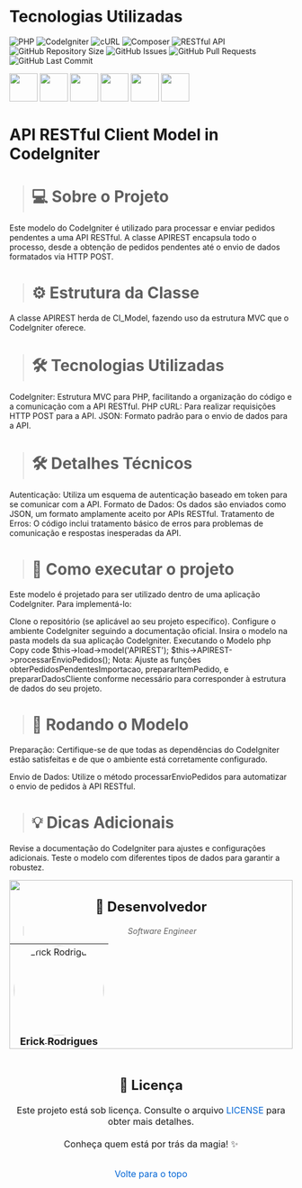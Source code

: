 # Tecnologias Utilizadas


![PHP](https://img.shields.io/badge/PHP-7.4-blue?style=flat&logo=php&logoColor=white)
![CodeIgniter](https://img.shields.io/badge/CodeIgniter-3.1.11-blue?style=flat&logo=codeigniter&logoColor=white)
![cURL](https://img.shields.io/badge/CURL-Enabled-brightgreen?style=flat&logo=curl&logoColor=white)
![Composer](https://img.shields.io/badge/Composer-Dependency%20Manager-blue?style=flat&logo=composer&logoColor=white)
![RESTful API](https://img.shields.io/badge/API-RESTful-green?style=flat&logo=rest&logoColor=white)
![GitHub Repository Size](https://img.shields.io/github/repo-size/eryckdevops/CONSUMINDOAPI-REST.git?style=flat&logo=github&logoColor=white)
![GitHub Issues](https://img.shields.io/github/issues//eryckdevops/CONSUMINDOAPI-REST.git?style=flat&logo=github&logoColor=white)
![GitHub Pull Requests](https://img.shields.io/github/issues-pr//eryckdevops/CONSUMINDOAPI-REST.git?style=flat&logo=github&logoColor=white)
![GitHub Last Commit](https://img.shields.io/github/last-commit//eryckdevops/CONSUMINDOAPI-REST.git?style=flat&logo=github&logoColor=white)

[<img src="https://www.php.net/images/logos/new-php-logo.svg" height="50px">](https://www.php.net/)
[<img src="https://www.codeigniter.com/assets/images/ci-logo-big.png" height="50px">](https://codeigniter.com/)
[<img src="https://curl.se/logo/curl-logo.svg" height="50px">](https://curl.se/)
[<img src="https://getcomposer.org/img/logo-composer-transparent.png" height="50px">](https://getcomposer.org/)
[<img src="https://www.restapitutorial.com/wp-content/uploads/2017/11/rest-api-logo.png" height="50px">](link_para_a_documentação_da_API)
[<img src="https://github.githubassets.com/images/modules/logos_page/GitHub-Mark.png" height="50px">](https://github.com/)



# API RESTful Client Model in CodeIgniter

> # 💻 Sobre o Projeto
Este modelo do CodeIgniter é utilizado para processar e enviar pedidos pendentes a uma API RESTful. A classe APIREST encapsula todo o processo, desde a obtenção de pedidos pendentes até o envio de dados formatados via HTTP POST.

> # ⚙️ Estrutura da Classe
A classe APIREST herda de CI_Model, fazendo uso da estrutura MVC que o CodeIgniter oferece.

> # 🛠 Tecnologias Utilizadas

CodeIgniter: Estrutura MVC para PHP, facilitando a organização do código e a comunicação com a API RESTful.
PHP cURL: Para realizar requisições HTTP POST para a API.
JSON: Formato padrão para o envio de dados para a API.

> # 🛠 Detalhes Técnicos
Autenticação: Utiliza um esquema de autenticação baseado em token para se comunicar com a API.
Formato de Dados: Os dados são enviados como JSON, um formato amplamente aceito por APIs RESTful.
Tratamento de Erros: O código inclui tratamento básico de erros para problemas de comunicação e respostas inesperadas da API.

> # 🚀 Como executar o projeto

Este modelo é projetado para ser utilizado dentro de uma aplicação CodeIgniter. Para implementá-lo:

Clone o repositório (se aplicável ao seu projeto específico).
Configure o ambiente CodeIgniter seguindo a documentação oficial.
Insira o modelo na pasta models da sua aplicação CodeIgniter.
Executando o Modelo
php
Copy code
$this->load->model('APIREST');
$this->APIREST->processarEnvioPedidos();
Nota: Ajuste as funções obterPedidosPendentesImportacao, prepararItemPedido, e prepararDadosCliente conforme necessário para corresponder à estrutura de dados do seu projeto.

> # 🧭 Rodando o Modelo

Preparação: Certifique-se de que todas as dependências do CodeIgniter estão satisfeitas e de que o ambiente está corretamente configurado.
 
Envio de Dados: Utilize o método processarEnvioPedidos para automatizar o envio de pedidos à API RESTful.

> # 💡 Dicas Adicionais

Revise a documentação do CodeIgniter para ajustes e configurações adicionais.
Teste o modelo com diferentes tipos de dados para garantir a robustez.

<div align="center">
<div style="position: relative; width: 100%; height: 300px; overflow: hidden;">
  <img src="https://www.google.com/url?sa=i&url=https%3A%2F%2Fwww.pinterest.fr%2Fpin%2F562738915947303471%2F&psig=AOvVaw1X1l2Bl0bk594jC3R0tZw7&ust=1710601442040000&source=images&cd=vfe&opi=89978449&ved=0CBIQjRxqFwoTCIiFoIzF9oQDFQAAAAAdAAAAABAs" style="position: absolute; top: 0; left: 0; width: 100%; height: auto; animation: slide 60s linear infinite;">
  <h2 style="font-size: 24px;">🤝 Desenvolvedor</h2>
  <blockquote style="font-style: italic;">Software Engineer</blockquote>
  <table style="border: none; margin: auto;">
    <tr>
      <td align="center">
        <a href="https://github.com/eryckdevops">
          <img src="https://avatars.githubusercontent.com/u/109317442?v=4" width="160px;" style="border-radius: 50%;" alt="Erick Rodrigues"/><br>
          <sub style="font-size: 18px;"><b>Erick Rodrigues</b></sub>
        </a>
      </td>
    </tr>
  </table>
</div>

<br>

<div align="center">
  <h2 style="font-size: 24px;">📝 Licença</h2>
  <p style="font-size: 16px;">Este projeto está sob licença. Consulte o arquivo <a href="LICENSE" style="text-decoration: none; color: #0366d6;">LICENSE</a> para obter mais detalhes.</p>
</div>

<div align="center" style="margin-top: 20px;">
  <p style="font-size: 16px;">Conheça quem está por trás da magia! ✨</p>
</div>

<br>

<div align="center">
  <a href="#top" style="font-size: 16px; text-decoration: none; color: #0366d6;">Volte para o topo</a>
</div>
